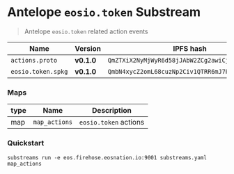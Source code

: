 # Antelope `eosio.token` Substream

> Antelope `eosio.token` related action events

| Name                | Version     | IPFS hash |
|---------------------|-------------|-----------|
| `actions.proto`     | **v0.1.0**  | `QmZTXiX2NyMjWyR6d58jJAbW2ZCg2awiCjZRbb6JyustxX`
| `eosio.token.spkg`  | **v0.1.0**  | `QmbN4xycZ2omL68cuzNp2Civ1QTRR6mJ7P7kBQuACsEp1H`

### Maps

| type | Name          | Description
|------|---------------|-----------------------|
| map  | `map_actions` | `eosio.token` actions

### Quickstart

```
substreams run -e eos.firehose.eosnation.io:9001 substreams.yaml map_actions
```